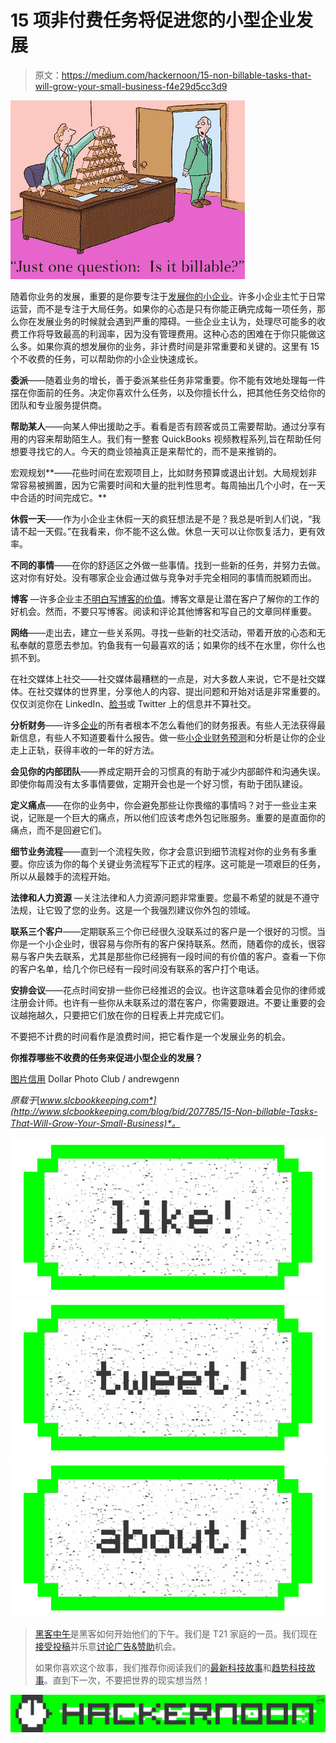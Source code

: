 # 15 项非付费任务将促进您的小型企业发展

> 原文：<https://medium.com/hackernoon/15-non-billable-tasks-that-will-grow-your-small-business-f4e29d5cc3d9>

![](img/93ce515f9497d4b5e8c44c6c46f028cf.png)

随着你业务的发展，重要的是你要专注于[发展你的小企业](https://goo.gl/8A3HVV)。许多小企业主忙于日常运营，而不是专注于大局任务。如果你的心态是只有你能正确完成每一项任务，那么你在发展业务的时候就会遇到严重的障碍。一些企业主认为，处理尽可能多的收费工作将导致最高的利润率，因为没有管理费用。这种心态的困难在于你只能做这么多。如果你真的想发展你的业务，非计费时间是非常重要和关键的。这里有 15 个不收费的任务，可以帮助你的小企业快速成长。

**委派**——随着业务的增长，善于委派某些任务非常重要。你不能有效地处理每一件摆在你面前的任务。决定你喜欢什么任务，以及你擅长什么，把其他任务交给你的团队和专业服务提供商。

**帮助某人**——向某人伸出援助之手。看看是否有顾客或员工需要帮助。通过分享有用的内容来帮助陌生人。我们有一整套 QuickBooks 视频教程系列,旨在帮助任何想要寻找它的人。今天的商业领袖真正是来帮忙的，而不是来推销的。

宏观规划**——花些时间在宏观项目上，比如财务预算或退出计划。大局规划非常容易被搁置，因为它需要时间和大量的批判性思考。每周抽出几个小时，在一天中合适的时间完成它。**

**休假一天**——作为小企业主休假一天的疯狂想法是不是？我总是听到人们说，“我请不起一天假。”在我看来，你不能不这么做。休息一天可以让你恢复活力，更有效率。

**不同的事情**——在你的舒适区之外做一些事情。找到一些新的任务，并努力去做。这对你有好处。没有哪家企业会通过做与竞争对手完全相同的事情而脱颖而出。

**博客** —许多企业主[不明白写博客的价值](http://www.slcbookkeeping.com/blog/bid/207131/Why-Do-We-Write-Blogs-For-Our-Small-Business)。博客文章是让潜在客户了解你的工作的好机会。然而，不要只写博客。阅读和评论其他博客和写自己的文章同样重要。

**网络**——走出去，建立一些关系网。寻找一些新的社交活动，带着开放的心态和无私奉献的意愿去参加。钓鱼我有一句最喜欢的话；如果你的线不在水里，你什么也抓不到。

在社交媒体上社交——社交媒体最糟糕的一点是，对大多数人来说，它不是社交媒体。在社交媒体的世界里，分享他人的内容、提出问题和开始对话是非常重要的。仅仅浏览你在 LinkedIn、[脸书](https://hackernoon.com/tagged/facebook)或 Twitter 上的信息并不算社交。

**分析财务**——许多[企业](https://hackernoon.com/tagged/business)的所有者根本不怎么看他们的财务报表。有些人无法获得最新信息，有些人不知道要看什么报告。做一些[小企业财务预测](http://www.slcbookkeeping.com/financial-forecasting)和分析是让你的企业走上正轨，获得丰收的一年的好方法。

**会见你的内部团队**——养成定期开会的习惯真的有助于减少内部邮件和沟通失误。即使你每周没有太多事情要做，定期开会也是一个好习惯，有助于团队建设。

**定义痛点**——在你的业务中，你会避免那些让你畏缩的事情吗？对于一些业主来说，记账是一个巨大的痛点，所以他们应该考虑外包记账服务。重要的是直面你的痛点，而不是回避它们。

**细节业务流程**——直到一个流程失败，你才会意识到细节流程对你的业务有多重要。你应该为你的每个关键业务流程写下正式的程序。这可能是一项艰巨的任务，所以从最棘手的流程开始。

**法律和人力资源** —关注法律和人力资源问题非常重要。您最不希望的就是不遵守法规，让它毁了您的业务。这是一个我强烈建议你外包的领域。

**联系三个客户**——定期联系三个你已经很久没联系过的客户是一个很好的习惯。当你是一个小企业时，很容易与你所有的客户保持联系。然而，随着你的成长，很容易与客户失去联系，尤其是那些你已经拥有一段时间的有价值的客户。查看一下你的客户名单，给几个你已经有一段时间没有联系的客户打个电话。

**安排会议**——花点时间安排一些你已经推迟的会议。也许这意味着会见你的律师或注册会计师。也许有一些你从未联系过的潜在客户，你需要跟进。不要让重要的会议越拖越久，只要把它们放在你的日程表上并完成它们。

不要把不计费的时间看作是浪费时间，把它看作是一个发展业务的机会。

**你推荐哪些不收费的任务来促进小型企业的发展？**

[图片信用](http://www.slcbookkeeping.com/blog/bid/207785/www.dollarphotoclub.com/46795977) Dollar Photo Club / andrewgenn

*原载于*[*www.slcbookkeeping.com*](http://www.slcbookkeeping.com/blog/bid/207785/15-Non-billable-Tasks-That-Will-Grow-Your-Small-Business)*。*

[![](img/50ef4044ecd4e250b5d50f368b775d38.png)](http://bit.ly/HackernoonFB)[![](img/979d9a46439d5aebbdcdca574e21dc81.png)](https://goo.gl/k7XYbx)[![](img/2930ba6bd2c12218fdbbf7e02c8746ff.png)](https://goo.gl/4ofytp)

> [黑客中午](http://bit.ly/Hackernoon)是黑客如何开始他们的下午。我们是 T21 家庭的一员。我们现在[接受投稿](http://bit.ly/hackernoonsubmission)并乐意[讨论广告&赞助](mailto:partners@amipublications.com)机会。
> 
> 如果你喜欢这个故事，我们推荐你阅读我们的[最新科技故事](http://bit.ly/hackernoonlatestt)和[趋势科技故事](https://hackernoon.com/trending)。直到下一次，不要把世界的现实想当然！

[![](img/be0ca55ba73a573dce11effb2ee80d56.png)](https://goo.gl/Ahtev1)